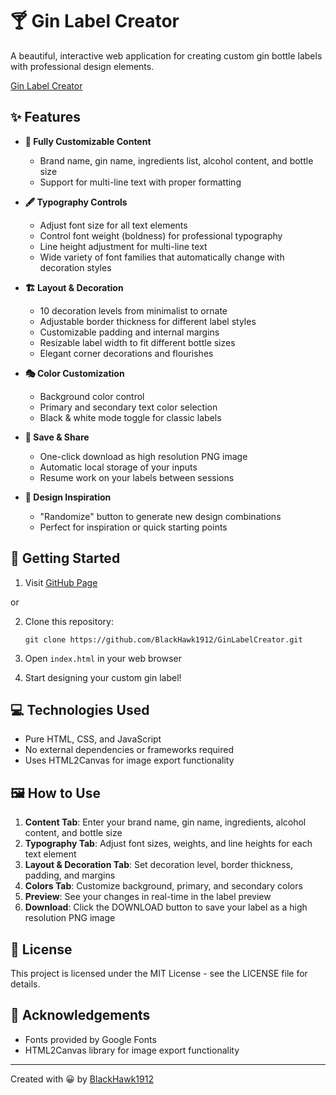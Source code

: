 # 🍸 Gin Label Creator

A beautiful, interactive web application for creating custom gin bottle labels with professional design elements.

[Gin Label Creator](https://blackhawk1912.github.io/GinLabelCreator/)

## ✨ Features

- **🎨 Fully Customizable Content**
  - Brand name, gin name, ingredients list, alcohol content, and bottle size
  - Support for multi-line text with proper formatting

- **🖋️ Typography Controls**
  - Adjust font size for all text elements
  - Control font weight (boldness) for professional typography
  - Line height adjustment for multi-line text
  - Wide variety of font families that automatically change with decoration styles

- **🏗️ Layout & Decoration**
  - 10 decoration levels from minimalist to ornate
  - Adjustable border thickness for different label styles
  - Customizable padding and internal margins
  - Resizable label width to fit different bottle sizes
  - Elegant corner decorations and flourishes

- **🎭 Color Customization**
  - Background color control
  - Primary and secondary text color selection
  - Black & white mode toggle for classic labels

- **💾 Save & Share**
  - One-click download as high resolution PNG image
  - Automatic local storage of your inputs
  - Resume work on your labels between sessions

- **🎲 Design Inspiration**
  - "Randomize" button to generate new design combinations
  - Perfect for inspiration or quick starting points

## 🚀 Getting Started
1. Visit [GitHub Page](https://blackhawk1912.github.io/GinLabelCreator/)

or

2. Clone this repository:
   ```
   git clone https://github.com/BlackHawk1912/GinLabelCreator.git
   ```

3. Open `index.html` in your web browser

4. Start designing your custom gin label!

## 💻 Technologies Used

- Pure HTML, CSS, and JavaScript
- No external dependencies or frameworks required
- Uses HTML2Canvas for image export functionality

## 🖼️ How to Use

1. **Content Tab**: Enter your brand name, gin name, ingredients, alcohol content, and bottle size
2. **Typography Tab**: Adjust font sizes, weights, and line heights for each text element
3. **Layout & Decoration Tab**: Set decoration level, border thickness, padding, and margins
4. **Colors Tab**: Customize background, primary, and secondary colors
5. **Preview**: See your changes in real-time in the label preview
6. **Download**: Click the DOWNLOAD button to save your label as a high resolution PNG image

## 📄 License

This project is licensed under the MIT License - see the LICENSE file for details.

## 🙏 Acknowledgements

- Fonts provided by Google Fonts
- HTML2Canvas library for image export functionality

---

Created with 😀 by [BlackHawk1912](https://github.com/BlackHawk1912)
